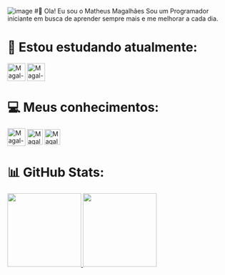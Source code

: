 ![image](https://github.com/user-attachments/assets/43834e33-95e4-4996-88bc-dc10b128cccc) #👋 Ola! Eu sou o Matheus Magalhães
Sou um Programador iniciante em busca de aprender sempre mais e me melhorar a cada dia.

# 📖 Estou estudando atualmente:
<div alt="Meus Estudos" style="display: inline_block;">
<img align="center" alt="Magal-Python" heigth="40" width="40" src="https://cdn.jsdelivr.net/gh/devicons/devicon@latest/icons/python/python-plain.svg"/>
<img align="center" alt="Magal-Flutter" heigth="40" width="40" src="https://cdn.jsdelivr.net/gh/devicons/devicon@latest/icons/flutter/flutter-plain.svg"/>
</div>

# 💻 Meus conhecimentos:
<div alt="Meus Conhecimentos" style="display: inline_block;">
<img align="center" alt="Magal-GitHub" heigth="40" width="40" src="https://cdn.jsdelivr.net/gh/devicons/devicon@latest/icons/github/github-original.svg"/>
<img align="center" alt="Magal-Html" heigth="40" width="35" src="https://cdn.jsdelivr.net/gh/devicons/devicon@latest/icons/html5/html5-original.svg"/>
<img align="center" alt="Magal-CSS" heigth="40" width="35" src="https://cdn.jsdelivr.net/gh/devicons/devicon@latest/icons/css3/css3-plain.svg"/>
</div>

# 📊 GitHub Stats:
<div>
<a href="https://github.com/Magalzin">
<img loading="lazy" height="165em" src="https://github-readme-stats.vercel.app/api/top-langs/?username=Magalzin&theme=radical&hide_border=false&include_all_commits=false&count_private=false&layout=compact">
<img loading="lazy" height="165em" src="https://github-readme-stats.vercel.app/api?username=Magalzin&show_icons=true&theme=radical&include_all_commits=true&count_private=true"/>
</div>



